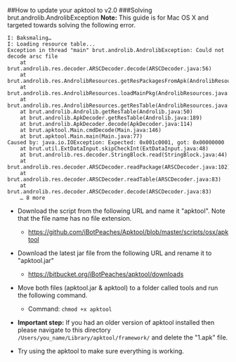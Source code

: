 ##How to update your apktool to v2.0
###Solving brut.androlib.AndrolibException
**Note:** This guide is for Mac OS X and targeted towards solving the following error.
```
I: Baksmaling…
I: Loading resource table...
Exception in thread "main" brut.androlib.AndrolibException: Could not decode arsc file
	at brut.androlib.res.decoder.ARSCDecoder.decode(ARSCDecoder.java:56)
	at brut.androlib.res.AndrolibResources.getResPackagesFromApk(AndrolibResources.java:491)
	at brut.androlib.res.AndrolibResources.loadMainPkg(AndrolibResources.java:74)
	at brut.androlib.res.AndrolibResources.getResTable(AndrolibResources.java:66)
	at brut.androlib.Androlib.getResTable(Androlib.java:50)
	at brut.androlib.ApkDecoder.getResTable(Androlib.java:189)
	at brut.androlib.ApkDecoder.decode(ApkDecoder.java:114)
	at brut.apktool.Main.cmdDecode(Main.java:146)
	at brut.apktool.Main.main(Main.java:77)
Caused by: java.io.IOException: Expected: 0x001c0001, got: 0x00000000
	at brut.util.ExtDataInput.skipCheckInt(ExtDataInput.java:48)
	at brut.androlib.res.decoder.StringBlock.read(StringBlock.java:44)
	at brut.androlib.res.decoder.ARSCDecoder.readPackage(ARSCDecoder.java:102)
	at brut.androlib.res.decoder.ARSCDecoder.readTable(ARSCDecoder.java:83)
	at brut.androlib.res.decoder.ARSCDecoder.decode(ARSCDecoder.java:83)
	… 8 more
```
* Download the script from the following URL and name it "apktool". Note that the file name has no file extension. 
	- https://github.com/iBotPeaches/Apktool/blob/master/scripts/osx/apktool

* Download the latest jar file from the following URL and rename it to "apktool.jar"
	- https://bitbucket.org/iBotPeaches/apktool/downloads

* Move both files (apktool.jar & apktool) to a folder called tools and run the following command.
	- Command: `chmod +x apktool`

* **Important step:** If you had an older version of apktool installed then please navigate to 
this directory `/Users/you_name/Library/apktool/framework/` and delete the "1.apk" file.

* Try using the apktool to make sure everything is working.
